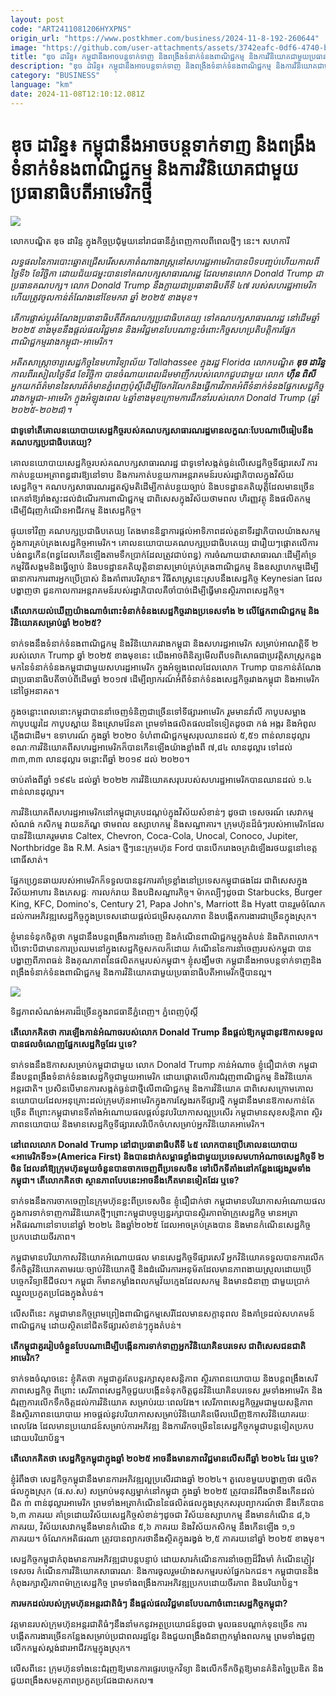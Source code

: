 ```yaml
---
layout: post
code: "ART2411081206HYXPNS"
origin_url: "https://www.postkhmer.com/business/2024-11-8-192-260644"
image: "https://github.com/user-attachments/assets/3742eafc-0df6-4740-b4d6-bb87acdf00ea"
title: "ឌុច ដារិន្ទ៖ កម្ពុជា​នឹង​អាច​បន្ត​ទាក់​ទាញ និង​ពង្រឹង​ទំនាក់ទំនង​ពាណិជ្ជ​កម្ម និង​ការ​វិនិយោគ​ជាមួយ​ប្រធានា​ធិបតី​អាមេរិក​ថ្មី"
description: "​​ឌុច ដារិន្ទ៖ កម្ពុជា​នឹង​អាច​បន្ត​ទាក់​ទាញ និង​ពង្រឹង​ទំនាក់ទំនង​ពាណិជ្ជ​កម្ម និង​ការ​វិនិយោគ​ជាមួយ​ប្រធានា​ធិបតី​អាមេរិក​ថ្មី​"
category: "BUSINESS"
language: "km"
date: 2024-11-08T12:10:12.081Z
---
```


# ឌុច ដារិន្ទ៖ កម្ពុជា​នឹង​អាច​បន្ត​ទាក់​ទាញ និង​ពង្រឹង​ទំនាក់ទំនង​ពាណិជ្ជ​កម្ម និង​ការ​វិនិយោគ​ជាមួយ​ប្រធានា​ធិបតី​អាមេរិក​ថ្មី

![](https://github.com/user-attachments/assets/0d0aa5f6-3f7c-4868-90eb-b78fe3205870)

លោកបណ្ឌិត ឌុច ដារិន្ទ ក្នុង​កិច្ច​ប្រជុំ​មួយ​នៅ​រាជធានី​ភ្នំពេញ​កាល​ពី​ពេល​ថ្មី​ៗ នេះ​។ សហការី

_លទ្ធផល​នៃ​ការ​បោះឆ្នោត​ជ្រើសរើស​សភា​តំណាង​រាស្រ្ត​នៅ​សហរដ្ឋ​អាមេរិក​បាន​បិទ​បញ្ចប់​ហើយ​កាល​ពី​ថ្ងៃទី​៦ ខែ​វិច្ឆិកា ដោយជ័យជម្នះ​បាន​ទៅ​គណបក្ស​សាធារណរដ្ឋ ដែល​មាន​លោក Donald Trump ជា​ប្រធាន​គណបក្ស។ លោក Donald Trump នឹង​ក្លាយ​ជា​ប្រធានា​ធិបតី​ទី​ ៤៧ របស់​សហរដ្ឋ​អាមេរិក ហើយ​​ត្រូវ​ចូល​កាន់​តំណែង​នៅ​ខែ​មករា ឆ្នាំ ២០២៥ ខាង​មុខ។_

_តើ​ការ​ផ្លាស់ប្ដូរ​តំណែង​ប្រធានា​ធិបតី​ពី​គណបក្ស​ប្រជាធិបតេយ្យ ទៅ​គណបក្ស​សាធារណ​រដ្ឋ នៅ​ដើម​ឆ្នាំ ២០២៥ ខាង​មុខ​នឹងផ្តល់​​​​ផល​វិជ្ជមាន និង​អវិជ្ជមាន​បែប​ណាខ្លះ​ចំពោះ​កិច្ច​សហប្រតិបត្តិការ​ផ្នែក​ពាណិជ្ជកម្ម​រវាង​កម្ពុជា-អាមេរិក។_

_អតីត​សាស្រ្តា​ចារ្យ​សេដ្ឋកិច្ច​នៃ​មហា​វិទ្យាល័យ Tallahassee ក្នុង​រដ្ឋ Florida លោក​បណ្ឌិត **ឌុច ដារិន្ទ** កាល​ពី​រសៀល​ថ្ងៃ​ទី​៨ ខែ​វិច្ឆិកា បាន​ចំណាយ​ពេល​ដ៏មមាញឹក​របស់​លោក​ជួប​ជា​មួយ​ លោក **ហ៊ឹន ពិសី** អ្នក​យក​ព័ត៌មាន​នៃ​សារព័ត៌មាន​ភ្នំពេញប៉ុស្តិ៍​​ដើម្បី​ចែក​រំលែក​ និង​ធ្វើ​ការ​វិភាគ​អំពី​ទំនាក់​ទំនង​ផ្នែក​សេដ្ឋកិច្ច​រវាង​កម្ពុជា-​អា​មេរិក ក្នុង​អំឡុង​ពេល ៤​ ឆ្នាំ​ខាង​មុខក្រោម​ការ​ដឹក​នាំ​របស់​លោក Donald Trump ​(ឆ្នាំ​២០២៥-២០២៨)។_

**ជា​ទូទៅ​តើ​គោល​នយោបាយ​សេដ្ឋកិច្ច​របស់​គណបក្ស​សាធារណរដ្ឋ​មាន​លក្ខណៈ​បែប​ណា​បើ​ធៀប​នឹង​គណបក្ស​ប្រជាធិបតេយ្យ​?**

គោល​នយោបាយ​សេដ្ឋកិច្ច​របស់​គណបក្ស​សាធារណរដ្ឋ ជា​ទូទៅ​សង្កត់​ធ្ងន់​លើ​សេដ្ឋកិច្ច​ទីផ្សារ​សេរី ការ​កាត់​បន្ថយ​អត្រា​ពន្ធដារឱ្យ​នៅ​ទាប និង​ការ​កាត់​បន្ថយ​ការអន្តរាគមន៍​របស់​រដ្ឋាភិបាល​ក្នុង​វិស័យ​សេដ្ឋកិច្ច។ គណបក្ស​សាធារណរដ្ឋ​តស៊ូ​មតិ​ដើម្បី​កាត់​បន្ថយ​ច្បាប់ និង​បទដ្ឋាន​គតិយុត្តិ​ដែល​មាន​ច្រើន​ពេក​នាំ​ឱ្យ​រាំងស្ទះ​ដល់​ដំណើរការ​ពាណិជ្ជកម្ម ជា​ពិសេស​ក្នុង​វិស័យ​ថាមពល ហិរញ្ញវត្ថុ និង​ផលិតកម្ម ដើម្បី​ជំរុញ​កំណើន​អាជីវកម្ម និង​សេដ្ឋកិច្ច។

ផ្ទុយ​ទៅ​វិញ គណបក្ស​ប្រជាធិបតេយ្យ តែង​មាន​និន្នាការ​ផ្តល់​អាទិភាព​ដល់​តួនាទី​រដ្ឋាភិបាល​យ៉ាង​សកម្ម​ក្នុង​ការ​គ្រប់គ្រង​សេដ្ឋកិច្ច​អាមេរិក។ គោល​នយោបាយ​គណបក្ស​ប្រជាធិបតេយ្យ ជា​រឿយៗ​ផ្តោត​លើ​ការ​បង់​ពន្ធ​កើន​(ពន្ធ​ដែល​កើន​ឡើង​តាម​ទឹក​ប្រាក់​ដែល​ត្រូវ​ជាប់ពន្ធ) ការ​ចំណាយ​ជា​សាធារណៈ​ដើម្បី​គាំទ្រ​កម្មវិធី​សង្គម​និង​ធ្វើ​ច្បាប់ និង​បទដ្ឋាន​គតិយុត្តិ​នានា​សម្រាប់​គ្រប់គ្រង​ពាណិជ្ជកម្ម និង​ឧស្សាហកម្ម​ដើម្បី​ធានា​ការ​ការពារ​អ្នក​ប្រើប្រាស់ និង​គាំពារ​បរិស្ថាន។ វិធីសាស្រ្ត​នេះ​ស្រប​នឹង​សេដ្ឋកិច្ច Keynesian ដែល​បង្ហាញ​ថា ជួន​កាល​ការអន្តរាគមន៍​របស់​រដ្ឋាភិបាល​គឺ​ចាំ​បាច់​ដើម្បី​ធ្វើ​មាន​ស្ថិរភាព​សេដ្ឋកិច្ច។

**តើ​លោក​យល់​ឃើញ​យ៉ាង​ណា​ចំពោះ​ទំនាក់ទំនង​សេដ្ឋកិច្ច​រវាង​ប្រទេស​ទាំង​ ២ លើ​ផ្នែក​ពាណិជ្ជកម្ម និង​វិនិយោគ​សម្រាប់​ឆ្នាំ ២០២៥?**

ទាក់ទង​នឹង​ទំនាក់​ទំនង​ពាណិជ្ជកម្ម និង​វិនិយោគ​រវាង​កម្ពុជា និង​សហរដ្ឋ​អាមេរិក សម្រាប់​អាណត្តិ​ទី ២ របស់​លោក Trump ឆ្នាំ ២០២៥ ខាង​មុខ​នេះ យើង​អាច​ពិនិត្យ​មើល​ពី​បទពិសោធ​ជា​ប្រវត្តិសាស្រ្ត​កន្លង​មក​នៃ​ទំនាក់​ទំនង​កម្ពុជា​ជាមួយ​សហរដ្ឋ​អាមេរិក ក្នុង​អំឡុង​ពេល​ដែល​លោក Trump បាន​កាន់តំណែង​ជា​ប្រធានា​ធិបតី​ចាប់​ពី​ដើម​ឆ្នាំ ២០១៧ ដើម្បី​ព្យាករណ៍​អំពី​ទំនាក់​ទំនង​សេដ្ឋកិច្ច​រវាង​កម្ពុជា និង​អាមេរិក​នៅ​ថ្ងៃ​អនាគត។

ក្នុង​ចន្លោះ​ពេល​នោះ​កម្ពុជា​បាន​នាំចេញ​ទំនិញ​ជាច្រើន​ទៅ​ទីផ្សារ​អាមេរិក រួមមាន​វ៉ាលី កាបូប​សម្អាង កាបូប​យួរដៃ កាបូបស្ពាយ និង​ស្រោមវ៉ែនតា ព្រម​ទាំង​ផលិតផល​ដទៃ​ទៀត​ដូច​ជា កង់ អង្ករ និង​អំពូលភ្លើង​ជាដើម។ ឧទាហរណ៍ ក្នុង​ឆ្នាំ ២០២០ ទំហំ​ពាណិជ្ជកម្ម​សរុប​ឈាន​ដល់ ៥,៥១ ពាន់​លាន​ដុល្លារ ខណៈ​ការ​វិនិយោគពី​សហរដ្ឋ​អាមេរិក​ក៏​បាន​កើន​ឡើង​យ៉ាង​ខ្លាំង​ពី ៧,៨៤ លាន​ដុល្លារ ទៅ​ដល់ ៣៣,៣៣ លាន​ដុល្លារ ចន្លោះ​ពី​ឆ្នាំ ២០១៩ ដល់ ២០២០។

ចាប់​តាំង​ពី​ឆ្នាំ ១៩៩៤ ដល់​ឆ្នាំ ២០២២ ការ​វិនិយោគ​សរុប​របស់​សហរដ្ឋ​អាមេរិក​បាន​ឈាន​ដល់ ១.៤ ពាន់​លាន​ដុល្លារ។

ការ​វិនិយោគ​ពី​សហរដ្ឋ​អាមេរិក​នៅ​កម្ពុជា​គ្រប​ដណ្តប់​ក្នុង​វិស័យ​សំខាន់ៗ ដូចជា ទេសចរណ៍ សេវាកម្ម សំណង់ កសិកម្ម វាយនភ័ណ្ឌ ថាមពល ឧស្សាហកម្ម និងសណ្ឋាគារ។ ក្រុមហ៊ុន​ដ៏ធំៗ​របស់​អាមេរិក​ដែល​បាន​វិនិយោគ​រួម​មាន Caltex, Chevron, Coca-Cola, Unocal, Conoco, Jupiter, Northbridge និង R.M. Asia។ ថ្មីៗនេះក្រុមហ៊ុន Ford បាន​បើក​រោងចក្រ​ដំឡើង​រថយន្ត​នៅ​ខេត្ត​ពោធិ៍សាត់។

ផ្នែក​ហ្វ្រេនឆាយ​របស់​អាមេរិក​ក៏​ទទួល​បាន​នូវ​ការគាំទ្រ​ខ្លាំង​នៅ​ប្រទេស​កម្ពុជា​ផងដែរ ជា​ពិសេស​ក្នុង​វិស័យ​អាហារ និង​ភេសជ្ជៈ ការ​លក់រាយ និង​បដិសណ្ឋារកិច្ច។ ម៉ាក​ល្បីៗ​ដូចជា Starbucks, Burger King, KFC, Domino's, Century 21, Papa John's, Marriott និង Hyatt បាន​រួម​ចំណែក​ដល់​ការអភិវឌ្ឍ​សេដ្ឋកិច្ច​ក្នុង​ប្រទេស​ដោយ​ផ្តល់​ជម្រើស​គុណភាព និង​បង្កើត​ការងារ​ជាច្រើន​ក្នុង​ស្រុក។

ខ្ញុំ​មាន​ទំនុក​ចិត្ត​ថា កម្ពុជា​នឹង​បន្ត​ពង្រឹង​ការ​នាំចេញ និង​កំណើន​ពាណិជ្ជកម្ម​ក្នុង​តំបន់ និង​ពិភពលោក។ បើ​ទោះ​បីជា​មាន​ការ​ប្រឈម​នៅ​ក្នុង​សេដ្ឋកិច្ច​សកល​ក៏ដោយ កំណើន​នៃ​ការ​នាំចេញ​របស់​កម្ពុជា បាន​បង្ហាញ​ពី​ភាព​ធន់ និង​គុណភាព​នៃ​ផលិតកម្ម​របស់​កម្ពុជា។ ខ្ញុំ​សង្ឃឹម​ថា កម្ពុជា​នឹង​អាច​បន្ត​ទាក់​ទាញ​ និង​ពង្រឹង​ទំនាក់ទំនង​ពាណិជ្ជកម្ម និង​ការ​វិនិយោគ​ជាមួយ​ប្រធានា​ធិបតី​អាមេរិក​ថ្មី​បាន​ល្អ។

![](https://github.com/user-attachments/assets/ab0fc3e4-aa46-473e-8eac-1bb87388274b)

ទិដ្ឋភាព​សំណង់​អគារ​ដ៏​ច្រើន​ក្នុង​រាជធានី​ភ្នំពេញ​។ ភ្នំពេញប៉ុស្តិ៍​

**តើ​លោក​គិត​ថា ការ​ឡើង​កាន់​អំណាច​របស់​លោក Donald Trump នឹង​ផ្តល់​ឱ្យ​កម្ពុជា​នូវ​ឱកាស​ទទួល​បាន​ផល​ចំណេញ​ផ្នែក​សេដ្ឋកិច្ច​ដែរ ឬទេ?**

ទាក់ទង​នឹង​ឱកាស​សម្រាប់​កម្ពុជា​ជាមួយ លោក Donald Trump កាន់​អំណាច ខ្ញុំ​ជឿជាក់​ថា កម្ពុជា​នឹង​បន្ត​ពង្រឹង​ទំនាក់​ទំនង​សេដ្ឋកិច្ច​ជាមួយ​អាមេរិក ដោយ​ផ្តោត​លើ​ការ​ជំរុញ​ពាណិជ្ជកម្ម និង​វិនិយោគ​អន្តរជាតិ។ ប្រសិន​បើ​មាន​ការ​សង្កត់​ធ្ងន់​ជាថ្មី​លើ​ពាណិជ្ជកម្ម និង​ការ​វិនិយោគ ជា​ពិសេស​ក្រោម​គោល​នយោបាយ​ដែល​អនុគ្រោះ​ដល់​ក្រុមហ៊ុន​អាមេរិក​ក្នុង​ការ​ស្វែងរក​ទីផ្សារ​ថ្មី កម្ពុជា​នឹង​មាន​ឱកាស​កាន់​តែ​ច្រើន ពី​ព្រោះ​កម្ពុជា​មាន​ទីតាំង​អំណោយផល​ផ្តល់​នូវ​បរិយាកាស​ល្អ​ប្រសើរ កម្ពុជា​មាន​សុខ​សន្តិភាព ស្ថិរភាព​នយោបាយ និង​មាន​សេដ្ឋកិច្ច​ទីផ្សារ​សេរី​បើក​ចំហ​សម្រាប់​អ្នក​វិនិយោគ​អាមេរិក។

**នៅ​ពេល​លោក Donald Trump នៅ​ជា​ប្រធានា​ធិបតីទី ៤៥ លោក​បាន​ប្រើ​គោលនយោបាយ «អាមេរិក​ទី១»(America First) និង​បាន​ដាក់​សម្ពាធ​ខ្លាំង​ជាមួយ​ប្រទេស​មហា​អំណាច​សេដ្ឋកិច្ចទី ២ ចិន ដែល​នាំ​ឱ្យ​ក្រុមហ៊ុន​មួយ​ចំនួន​បាន​ចាក​ចេញ​ពី​ប្រទេសចិន ទៅបើក​ទីតាំង​នៅ​កន្លែង​ផ្សេង​រួម​ទាំង​កម្ពុជា។ តើ​លោក​គិត​ថា ស្ថានភាព​បែប​នេះ​អាច​នឹង​កើត​មាន​ទៀត​ដែរ ឬទេ?**

ទាក់ទង​នឹង​ការ​ចាកចេញ​នៃ​ក្រុមហ៊ុន​ខ្លះ​ពី​ប្រទេស​ចិន ខ្ញុំ​ជឿជាក់​ថា កម្ពុជា​មាន​បរិយាកាស​អំណោយ​ផល​ក្នុង​ការ​ទាក់​ទាញ​ការ​វិនិយោគ​ថ្មីៗ ​ព្រោះ​កម្ពុជា​បច្ចុប្បន្ន​រក្សា​បាន​ស្ថិរភាព​ម៉ាក្រូ​សេដ្ឋកិច្ច មាន​អត្រា​អតិផរណា​នៅ​ទាប​នៅ​ឆ្នាំ ២០២៤ និង​ឆ្នាំ​២០២៥ ដែល​អាច​គ្រប់​គ្រង​បាន និង​មានកំណើន​សេដ្ឋកិច្ច​ប្រកប​ដោយ​ចីរភាព។

កម្ពុជា​មាន​បរិយាកាស​វិនិយោគ​អំណោយ​ផល មាន​សេដ្ឋកិច្ច​ទីផ្សារ​សេរី អ្នក​វិនិយោគ​ទទួល​បាន​ការ​លើក​ទឹកចិត្ត​វិនិយោគ​តាម​រយៈ​ច្បាប់​វិនិយោគ​ថ្មី និង​ដំណើរ​ការ​អនុម័ត​ដែល​មាន​ភាព​ងាយ​ស្រួល​ដោយ​ប្រើ​បច្ចេកវិទ្យា​ឌីជីថល។ កម្ពុជា ក៏​មាន​កម្លាំង​ពលកម្ម​វ័យ​ក្មេង​ដែល​សកម្ម និង​មាន​ជំនាញ ជាមួយ​ប្រាក់​ឈ្នួល​ប្រកួត​ប្រជែង​ក្នុង​តំបន់។

លើសពី​នេះ កម្ពុជា​មាន​កិច្ច​ព្រមព្រៀង​ពាណិជ្ជកម្ម​សេរី​ដែល​មាន​សក្តានុពល និងគាំទ្រ​ដល់​សហគមន៍​ពាណិជ្ជកម្ម ដោយ​ស្ថិត​នៅ​ជិត​ទីផ្សារ​សំខាន់ៗ​ក្នុង​តំបន់។

**តើ​កម្ពុជា​គួរ​រៀបចំ​ខ្លួន​បែបណា​ដើម្បី​បង្កើន​ការ​ទាក់ទាញ​អ្នក​វិនិយោគិន​បរទេស ជា​ពិសេស​ជន​ជាតិ​អាមេរិក?**

ទាក់ទង​ចំណុច​នេះ ខ្ញុំ​គិត​ថា កម្ពុជា​គួរ​តែ​បន្ត​រក្សា​សុខ​សន្តិភាព ស្ថិរភាព​នយោបាយ និង​បន្ត​ពង្រឹង​សេរីភាព​សេដ្ឋកិច្ច ពី​ព្រោះ សេរីភាព​សេដ្ឋកិច្ច​ជួយ​បង្កើន​ទំនុកចិត្ត​ជូន​វិនិយោគិន​បរទេស រួមទាំង​អាមេរិក និង​ជំរុញ​ការ​លើក​ទឹកចិត្ត​ដល់​ការ​វិនិយោគ​ ​សម្រាប់​រយៈពេល​វែង។ សេរីភាព​សេដ្ឋកិច្ច​រួម​ជាមួយ​សន្តិភាព និង​ស្ថិរភាព​នយោបាយ អាច​ផ្តល់​នូវ​បរិយា​កាស​សម្រាប់​វិនិយោគិន​មើល​ឃើញ​ឱកាស​វិនិយោគ​រយៈពេល​វែង ដែល​មាន​ប្រយោជន៍​សម្រាប់​ការអភិវឌ្ឍ និង​ការ​រីក​ចម្រើន​នៃ​សេដ្ឋកិច្ច​កម្ពុជា​បន្ត​ទៀត​ប្រកប​ដោយ​បរិយាប័ន្ន។

**តើ​លោក​គិត​ថា សេដ្ឋកិច្ច​កម្ពុជា​ក្នុង​ឆ្នាំ ២០២៥ អាច​នឹង​មាន​ភាពវិជ្ជមាន​លើស​ពី​ឆ្នាំ ២០២៤ ដែរ ឬទេ?**

ខ្ញុំរំពឹង​ថា សេដ្ឋកិច្ច​កម្ពុជា​នឹង​មាន​ការអភិវឌ្ឍ​ល្អ​ប្រសើរ​ជាង​ឆ្នាំ ២០២៤។ តួលេខ​មួយ​បង្ហាញ​ថា ផលិត​ផល​ក្នុង​ស្រុក (ផ.ស.ស) សម្រាប់​មនុស្ស​ម្នាក់​នៅ​កម្ពុជា ក្នុង​ឆ្នាំ ២០២៥ ត្រូវ​បាន​រំពឹង​ថា​នឹង​កើន​ដល់ជិត ៣ ពាន់​ដុល្លារ​អាមេរិក ព្រម​ទាំង​អត្រា​កំណើន​នៃ​ផលិតផល​ក្នុង​ស្រុក​សរុប​ព្យាករណ៍​ថា នឹង​កើនបាន ៦,៣ ភាគរយ គាំទ្រ​ដោយ​វិស័យ​សេដ្ឋកិច្ច​សំខាន់ៗ​ដូចជា វិស័យ​ឧស្សាហកម្ម នឹង​មាន​កំណើន ៨,៦ ភាគរយ, វិស័យ​សេវាកម្ម​នឹង​មាន​កំណើន ៥,៦ ភាគរយ និង​វិស័យ​កសិកម្ម នឹង​កើនឡើង ១,១ ភាគរយ។ ចំណែក​អតិផរណា ត្រូវ​បាន​ព្យាករថា​នឹង​ស្ថិត​ក្នុង​រង្វង់ ២,៥ ភាគរយ​នៅ​ឆ្នាំ ២០២៥ ខាងមុខ។

សេដ្ឋកិច្ច​កម្ពុជា​កំពុង​មាន​ការអភិវឌ្ឍ​ជា​បន្តបន្ទាប់ ដោយសារ​កំណើន​ការ​នាំចេញ​ដ៏​រឹងមាំ កំណើន​ភ្ញៀវ​ទេសចរ កំណើន​ការ​វិនិយោគ​សាធារណៈ និង​ការ​ចូលរួម​យ៉ាង​សកម្ម​របស់​ផ្នែក​ឯកជន។ កម្ពុជា​បាន​និង​កំពុង​រក្សា​ស្ថិរភាព​ម៉ាក្រូ​សេដ្ឋកិច្ច ព្រម​ទាំង​ពង្រឹង​ការ​អភិវឌ្ឍ​ប្រកប​ដោយ​ចីរភាព និង​បរិយាប័ន្ន។

**ការ​មក​ដល់​របស់​ក្រុមហ៊ុន​អន្តរជាតិ​ធំៗ នឹង​ផ្តល់​ផល​វិជ្ជមាន​បែប​ណា​ចំពោះ​សេដ្ឋកិច្ច​កម្ពុជា?**

វត្តមាន​របស់​ក្រុមហ៊ុន​អន្តរជាតិ​ធំៗនឹង​នាំ​មក​នូវ​អត្ថប្រយោជន៍​ដូចជា មូលធន​បណ្តាក់​ទុន​ច្រើន ការ​បង្កើត​ការងារ​ច្រើន​កន្លែងសម្រាប់​ប្រជាពលរដ្ឋ​ខ្មែរ និង​ជួយ​ពង្រឹង​ជំនាញ​កម្លាំង​ពលកម្ម ព្រម​ទាំង​ជួញ​លើក​កម្ពស់​ស្តង់ដារ​អាជីវកម្ម​ក្នុង​ស្រុក។

លើស​ពីនេះ ក្រុមហ៊ុន​ទាំង​នេះ​ជំរុញ​ឱ្យ​មាន​ការ​ផ្ទេរ​បច្ចេកវិទ្យា និង​លើកទឹកចិត្ត​ឱ្យ​មាន​គំនិត​ច្នៃប្រឌិត និង​ជួយ​ពង្រឹង​សមត្ថភាព​ប្រកួតប្រជែង​ជា​សកល៕​